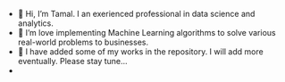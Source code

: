 - 👋 Hi, I’m Tamal. I an exerienced professional in data science and analytics.
- 🤖 I’m love implementing Machine Learning algorithms to solve various real-world problems to businesses.
- 🤏 I have added some of my works in the repository. I will add more eventually. Please stay tune...
- 
